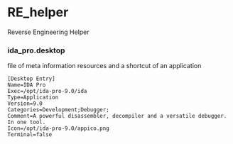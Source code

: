 # RE_helper
Reverse Engineering Helper

### ida_pro.desktop
file of meta information resources and a shortcut of an application
```desktop
[Desktop Entry]
Name=IDA Pro
Exec=/opt/ida-pro-9.0/ida
Type=Application
Version=9.0
Categories=Development;Debugger;
Comment=A powerful disassembler, decompiler and a versatile debugger. In one tool.
Icon=/opt/ida-pro-9.0/appico.png
Terminal=false
```
